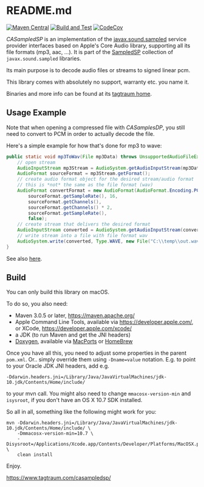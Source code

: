 README.md
==========

[![Maven Central](https://maven-badges.herokuapp.com/maven-central/com.tagtraum/casampledsp-complete/badge.svg)](https://maven-badges.herokuapp.com/maven-central/com.tagtraum/casampledsp-complete)
[![Build and Test](https://github.com/hendriks73/casampledsp/workflows/Build%20and%20Test/badge.svg)](https://github.com/hendriks73/casampledsp/actions)
[![CodeCov](https://codecov.io/gh/hendriks73/casampledsp/branch/master/graph/badge.svg?token=H98FM0SKQL)](https://codecov.io/gh/hendriks73/casampledsp/branch/master)

*CASampledSP* is an implementation of the
[javax.sound.sampled](https://docs.oracle.com/en/java/javase/11/docs/api/java.desktop/javax/sound/sampled/spi/package-summary.html)
service provider interfaces based on Apple's Core Audio library, supporting all its file formats (mp3, aac, ...).
It is part of the [SampledSP](https://www.tagtraum.com/sampledsp.html) collection of `javax.sound.sampled`
libraries.

Its main purpose is to decode audio files or streams to signed linear pcm.

This library comes with absolutely no support, warranty etc. you name it.

Binaries and more info can be found at its [tagtraum home](https://www.tagtraum.com/casampledsp/).

Usage Example
-------------

Note that when opening a compressed file with *CASamplesDP*, you still need to
convert to PCM in order to actually decode the file.

Here's a simple example for how that's done for mp3 to wave: 

```java
public static void mp3ToWav(File mp3Data) throws UnsupportedAudioFileException, IOException {
    // open stream
    AudioInputStream mp3Stream = AudioSystem.getAudioInputStream(mp3Data);
    AudioFormat sourceFormat = mp3Stream.getFormat();
    // create audio format object for the desired stream/audio format
    // this is *not* the same as the file format (wav)
    AudioFormat convertFormat = new AudioFormat(AudioFormat.Encoding.PCM_SIGNED, 
        sourceFormat.getSampleRate(), 16, 
        sourceFormat.getChannels(), 
        sourceFormat.getChannels() * 2,
        sourceFormat.getSampleRate(),
        false);
    // create stream that delivers the desired format
    AudioInputStream converted = AudioSystem.getAudioInputStream(convertFormat, mp3Stream);
    // write stream into a file with file format wav
    AudioSystem.write(converted, Type.WAVE, new File("C:\\temp\\out.wav"));
}
```

See also [here](https://stackoverflow.com/a/41850901/942774).


Build
-----

You can only build this library on macOS.

To do so, you also need:

- Maven 3.0.5 or later, https://maven.apache.org/
- Apple Command Line Tools, available via https://developer.apple.com/,
  or XCode, https://developer.apple.com/xcode/
- a JDK (to run Maven and get the JNI headers)
- [Doxygen](http://www.doxygen.org), available via [MacPorts](https://www.macports.org) or [HomeBrew](https://brew.sh)

Once you have all this, you need to adjust some properties in the parent `pom.xml`.
Or.. simply override them using `-Dname=value` notation. E.g. to point to your
Oracle JDK JNI headers, add e.g.

    -Ddarwin.headers.jni=/Library/Java/JavaVirtualMachines/jdk-10.jdk/Contents/Home/include/

to your mvn call. You might also need to change `mmacosx-version-min` and `isysroot`, if you
don't have an OS X 10.7 SDK installed.

So all in all, something like the following might work for you:

    mvn -Ddarwin.headers.jni=/Library/Java/JavaVirtualMachines/jdk-10.jdk/Contents/Home/include/ \
        -Dmmacosx-version-min=10.7 \
        -Disysroot=/Applications/Xcode.app/Contents/Developer/Platforms/MacOSX.platform/Developer/SDKs/MacOSX.sdk/ \
        clean install

Enjoy.

https://www.tagtraum.com/casampledsp/